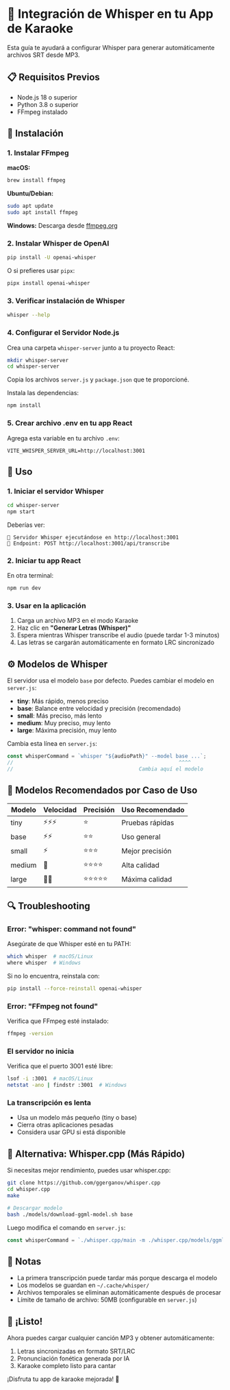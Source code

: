 # 🎵 Integración de Whisper en tu App de Karaoke

Esta guía te ayudará a configurar Whisper para generar automáticamente archivos SRT desde MP3.

## 📋 Requisitos Previos

- Node.js 18 o superior
- Python 3.8 o superior
- FFmpeg instalado

## 🔧 Instalación

### 1. Instalar FFmpeg

**macOS:**
```bash
brew install ffmpeg
```

**Ubuntu/Debian:**
```bash
sudo apt update
sudo apt install ffmpeg
```

**Windows:**
Descarga desde [ffmpeg.org](https://ffmpeg.org/download.html)

### 2. Instalar Whisper de OpenAI

```bash
pip install -U openai-whisper
```

O si prefieres usar `pipx`:
```bash
pipx install openai-whisper
```

### 3. Verificar instalación de Whisper

```bash
whisper --help
```

### 4. Configurar el Servidor Node.js

Crea una carpeta `whisper-server` junto a tu proyecto React:

```bash
mkdir whisper-server
cd whisper-server
```

Copia los archivos `server.js` y `package.json` que te proporcioné.

Instala las dependencias:

```bash
npm install
```

### 5. Crear archivo .env en tu app React

Agrega esta variable en tu archivo `.env`:

```env
VITE_WHISPER_SERVER_URL=http://localhost:3001
```

## 🚀 Uso

### 1. Iniciar el servidor Whisper

```bash
cd whisper-server
npm start
```

Deberías ver:
```
🎵 Servidor Whisper ejecutándose en http://localhost:3001
📝 Endpoint: POST http://localhost:3001/api/transcribe
```

### 2. Iniciar tu app React

En otra terminal:

```bash
npm run dev
```

### 3. Usar en la aplicación

1. Carga un archivo MP3 en el modo Karaoke
2. Haz clic en **"Generar Letras (Whisper)"**
3. Espera mientras Whisper transcribe el audio (puede tardar 1-3 minutos)
4. Las letras se cargarán automáticamente en formato LRC sincronizado

## ⚙️ Modelos de Whisper

El servidor usa el modelo `base` por defecto. Puedes cambiar el modelo en `server.js`:

- **tiny**: Más rápido, menos preciso
- **base**: Balance entre velocidad y precisión (recomendado)
- **small**: Más preciso, más lento
- **medium**: Muy preciso, muy lento
- **large**: Máxima precisión, muy lento

Cambia esta línea en `server.js`:
```javascript
const whisperCommand = `whisper "${audioPath}" --model base ...`;
//                                                      ^^^^
//                                         Cambia aquí el modelo
```

## 🎯 Modelos Recomendados por Caso de Uso

| Modelo | Velocidad | Precisión | Uso Recomendado |
|--------|-----------|-----------|-----------------|
| tiny   | ⚡⚡⚡     | ⭐        | Pruebas rápidas |
| base   | ⚡⚡      | ⭐⭐      | Uso general |
| small  | ⚡        | ⭐⭐⭐    | Mejor precisión |
| medium | 🐌        | ⭐⭐⭐⭐  | Alta calidad |
| large  | 🐌🐌      | ⭐⭐⭐⭐⭐| Máxima calidad |

## 🔍 Troubleshooting

### Error: "whisper: command not found"

Asegúrate de que Whisper esté en tu PATH:
```bash
which whisper  # macOS/Linux
where whisper  # Windows
```

Si no lo encuentra, reinstala con:
```bash
pip install --force-reinstall openai-whisper
```

### Error: "FFmpeg not found"

Verifica que FFmpeg esté instalado:
```bash
ffmpeg -version
```

### El servidor no inicia

Verifica que el puerto 3001 esté libre:
```bash
lsof -i :3001  # macOS/Linux
netstat -ano | findstr :3001  # Windows
```

### La transcripción es lenta

- Usa un modelo más pequeño (tiny o base)
- Cierra otras aplicaciones pesadas
- Considera usar GPU si está disponible

## 🌟 Alternativa: Whisper.cpp (Más Rápido)

Si necesitas mejor rendimiento, puedes usar whisper.cpp:

```bash
git clone https://github.com/ggerganov/whisper.cpp
cd whisper.cpp
make

# Descargar modelo
bash ./models/download-ggml-model.sh base
```

Luego modifica el comando en `server.js`:
```javascript
const whisperCommand = `./whisper.cpp/main -m ./whisper.cpp/models/ggml-base.bin -f "${audioPath}" -osrt`;
```

## 📝 Notas

- La primera transcripción puede tardar más porque descarga el modelo
- Los modelos se guardan en `~/.cache/whisper/`
- Archivos temporales se eliminan automáticamente después de procesar
- Límite de tamaño de archivo: 50MB (configurable en `server.js`)

## 🎉 ¡Listo!

Ahora puedes cargar cualquier canción MP3 y obtener automáticamente:
1. Letras sincronizadas en formato SRT/LRC
2. Pronunciación fonética generada por IA
3. Karaoke completo listo para cantar

¡Disfruta tu app de karaoke mejorada! 🎤